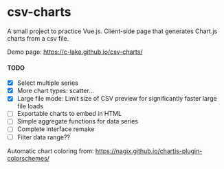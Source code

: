 # csv-charts
A small project to practice Vue.js.
Client-side page that generates Chart.js charts from a csv file.

Demo page: https://c-lake.github.io/csv-charts/

#### TODO
- [x] Select multiple series
- [x] More chart types: scatter...
- [x] Large file mode: Limit size of CSV preview for significantly faster large file loads
- [ ] Exportable charts to embed in HTML
- [ ] Simple aggregate functions for data series
- [ ] Complete interface remake
- [ ] Filter data range??

Automatic chart coloring from: https://nagix.github.io/chartjs-plugin-colorschemes/